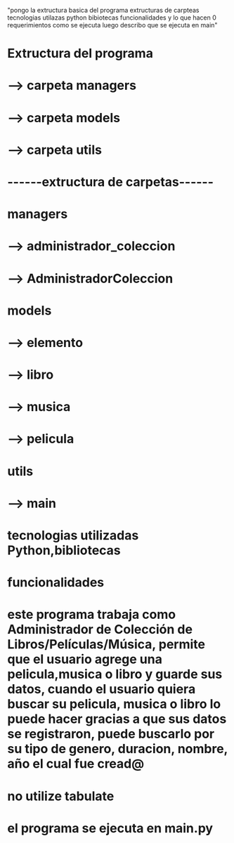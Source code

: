 "pongo la extructura basica del programa
extructuras de carpteas
tecnologias utilazas python bibiotecas
funcionalidades y lo que hacen
0 requerimientos
como se ejecuta 
luego describo que se ejecuta en main"
# Extructura del programa
# --> carpeta managers
# --> carpeta models
# --> carpeta utils
# ------extructura de carpetas------
# managers
# --> administrador_coleccion
# --> AdministradorColeccion
# models
# --> elemento
# --> libro
# --> musica
# --> pelicula
# utils
# --> main

# tecnologias utilizadas Python,bibliotecas

# funcionalidades 
# este programa trabaja como Administrador de Colección de Libros/Películas/Música, permite que el usuario agrege una pelicula,musica o libro y guarde sus datos, cuando el usuario quiera buscar su pelicula, musica o libro lo puede hacer gracias a que sus datos se registraron, puede buscarlo por su tipo de genero, duracion, nombre, año el cual fue cread@

# no utilize tabulate

# el programa se ejecuta en main.py



















